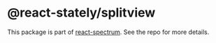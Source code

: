 # @react-stately/splitview

This package is part of [react-spectrum](https://github.com/adobe-private/react-spectrum-v3). See the repo for more details.
